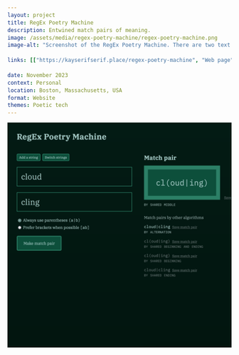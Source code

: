 ```yaml
---
layout: project
title: RegEx Poetry Machine
description: Entwined match pairs of meaning.
image: /assets/media/regex-poetry-machine/regex-poetry-machine.png
image-alt: "Screenshot of the RegEx Poetry Machine. There are two text inputs that contain the words “cloud” and “cling”. The match pair that results is the RegEx pattern, `cl(oud|ing)`."

links: [["https://kayserifserif.place/regex-poetry-machine", "Web page"]]

date: November 2023
context: Personal
location: Boston, Massachusetts, USA
format: Website
themes: Poetic tech
---
```


<div class="gallery">
  <img class="size-s" src="/assets/media/regex-poetry-machine/regex-poetry-machine.png" alt="Screenshot of the RegEx Poetry Machine. There are two text inputs that contain the words “cloud” and “cling”. The match pair that results is the RegEx pattern, `cl(oud|ing)`.">
</div>